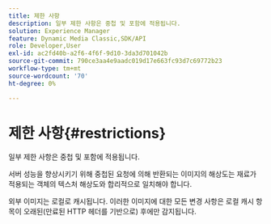 ```yaml
---
title: 제한 사항
description: 일부 제한 사항은 중첩 및 포함에 적용됩니다.
solution: Experience Manager
feature: Dynamic Media Classic,SDK/API
role: Developer,User
exl-id: ac2fd40b-a2f6-4f6f-9d10-3da3d701042b
source-git-commit: 790ce3aa4e9aadc019d17e663fc93d7c69772b23
workflow-type: tm+mt
source-wordcount: '70'
ht-degree: 0%

---
```


# 제한 사항{#restrictions}

일부 제한 사항은 중첩 및 포함에 적용됩니다.

서버 성능을 향상시키기 위해 중첩된 요청에 의해 반환되는 이미지의 해상도는 재료가 적용되는 객체의 텍스처 해상도와 합리적으로 일치해야 합니다.

외부 이미지는 로컬로 캐시됩니다. 이러한 이미지에 대한 모든 변경 사항은 로컬 캐시 항목이 오래된(만료된 HTTP 헤더를 기반으로) 후에만 감지됩니다.

